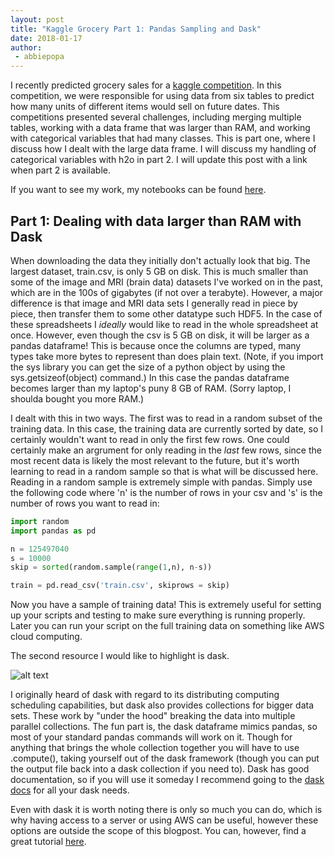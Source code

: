 ```yaml
---
layout: post
title: "Kaggle Grocery Part 1: Pandas Sampling and Dask"
date: 2018-01-17
author:
 - abbiepopa
---
```


I recently predicted grocery sales for a [kaggle competition](https://www.kaggle.com/c/favorita-grocery-sales-forecasting).
In this competition, we were responsible for using data from six tables to predict how many units of different items
would sell on future dates. This competitions presented several challenges, including merging multiple tables, working with
a data frame that was larger than RAM, and working with categorical variables that had many classes. This is part one, where
I discuss how I dealt with the large data frame. I will discuss my handling of categorical variables with h2o in
part 2. I will update this post with a link when part 2 is available.

If you want to see my work, my notebooks can be found [here](https://github.com/abbiepopa/kaggle_grocery/tree/master/scripts).

## Part 1: Dealing with data larger than RAM with Dask

When downloading the data they initially don't actually look that big. The largest dataset, train.csv, is only 5 GB on disk.
This is much smaller than some of the image and MRI (brain data) datasets I've worked on in the past, which are in the 100s of
gigabytes (if not over a terabyte). However, a major difference is that image and MRI data sets I generally read in piece by
piece, then transfer them to some other datatype such HDF5. In the case of these spreadsheets I _ideally_ would like to read
in the whole spreadsheet at once. However, even though the csv is 5 GB on disk, it will be larger as a pandas dataframe! This
is because once the columns are typed, many types take more bytes to represent than does plain text. (Note, if you import the
sys library you can get the size of a python object by using the sys.getsizeof(object) command.) In this case the pandas dataframe
becomes larger than my laptop's puny 8 GB of RAM. (Sorry laptop, I shoulda bought you more RAM.) 

I dealt with this in two ways. The first was to read in a random subset of the training data. In this case, the training 
data are currently sorted by date, so I certainly wouldn't want to read in only the first few rows. One could certainly make an argrument
for only reading in the _last_ few rows, since the most recent data is likely the most relevant to the future, but it's worth
learning to read in a random sample so that is what will be discussed here. Reading in a random sample is extremely simple 
with pandas. Simply use the following code where 'n' is the number of rows in your csv and 's' is the number of rows you want
to read in:

```python
import random
import pandas as pd

n = 125497040
s = 10000
skip = sorted(random.sample(range(1,n), n-s))

train = pd.read_csv('train.csv', skiprows = skip)
```

Now you have a sample of training data! This is extremely useful for setting up your scripts and testing to make sure everything
is running properly. Later you can run your script on the full training data on something like AWS cloud computing.

The second resource I would like to highlight is dask.

![alt text](https://dask.readthedocs.io/en/latest/_images/dask_horizontal.svg "Dask's horizontal logo")

I originally heard of dask with regard to its distributing computing scheduling capabilities, but dask also provides
collections for bigger data sets. These work by "under the hood" breaking the data into multiple parallel collections. 
The fun part is, the dask dataframe mimics pandas, so most of your standard pandas commands will work on it. Though for 
anything that brings the whole collection together you will have to use .compute(), taking yourself out of the dask 
framework (though you can put the output file back into a dask collection if you need to). Dask has good documentation, so if 
you will use it someday I recommend going to the [dask docs](https://dask.readthedocs.io/en/latest/) for all your dask needs.

Even with dask it is worth noting there is only so much you can do, which is why having access to a server or using AWS can be 
useful, however these options are outside the scope of this blogpost. You can, however, find a great tutorial [here](http://www.grant-mckinnon.com/?p=6). 